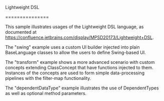 ﻿Lightweight DSL

===============


This sample illustrates usages of the Lightweight DSL language, as documented at
https://confluence.jetbrains.com/display/MPSD20173/Lightweight+DSL.

The "swing" example uses a custom UI builder injected into plain BaseLanguage classes to allow the users to define Swing-based UI.

The "transform" example shows a more advanced scenario with custom concepts extending ClassConcept that have functions injected to them.
Instances of the concepts are used to form simple data-processing pipelines with the filter-map functionality.

The "dependentDataType" example illustrates the use of DependentTypes as well as optional method parameters.